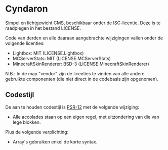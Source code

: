 # Cyndaron
Simpel en lichtgewicht CMS, beschikbaar onder de ISC-licentie. Deze is te raadplegen in het bestand LICENSE.

Code van derden en alle daaraan aangebrachte wijzigingen vallen onder de volgende licenties:
- Lightbox: MIT (LICENSE.Lightbox)
- MCServerStats: MIT (LICENSE.MCServerStats)
- MinecraftSkinRenderer: BSD-3 (LICENSE.MinecraftSkinRenderer)

N.B.: In de map "vendor" zijn de licenties te vinden van alle andere gebruikte componenten (die niet direct in de codebasis zijn opgenomen).

## Codestijl
De aan te houden codestijl is [PSR-12](http://www.php-fig.org/psr/psr-12/) met de volgende wijziging:
- Alle accolades staan op een eigen regel, met uitzondering van die van lege blokken.

Plus de volgende verplichting:
- Array's gebruiken enkel de korte syntax.
